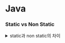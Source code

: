 # Java

### Static vs Non Static
<details>
<summary>static과 non static의 차이</summary>

<br>

<div>
non static은 클래스의 각 객체마다 별도로 존재하며 인스턴스 변수라고 부릅니다.
static은 클래스당 하나만 생성되며 클래스의 모든 객체들에게 공유됩니다.
</div>

#### Static 키워드
* static 키워드는 특정 클래스의 동일한 변수나 메소드를 고융하는 데 사용됩니다.
* 인스턴스가 아닌 클래스에 속하며 클래스의 모든 인스턴스에 대해 동일한 변수, 메소드에 사용할 수 있습니다.

#### Static 키워드 특징
* 공유 메모리 할당
  * 정적 변수와 메소드는 프로그램 실행 중 한번만 메모리 공간에 할당됩니다.
* 객체 없이 접근 가능
* 비정적 멤버 접근 불가
  * 클래스의 특정 객체와 연결되어 있지 않으므로 클래스의 non-static 멤버가 접근할 수 없습니다.
* 오버로딩 될 수 있지만 오버라이딩 불가능
  * static 메소드는 컴파일 시점에 메모리에 올라가 클래스에 종속적이기 때문에 상속되지 않습니다.

#### 주의점
* static 변수는 모든 객체에서 공유되므로, 변경 가능한 데이터는 static 변수보다는 인스턴스 변수로 선언하는 것이 좋습니다.
* 또한 static 변수는 클래스가 로딩될 때 초기화되므로 다른 static 변수의 값을 사용하려면 해당 변수가 먼저 초기화 되어 있어야 합니다.
</details>
